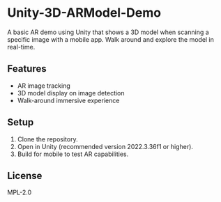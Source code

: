 # Unity-3D-ARModel-Demo

A basic AR demo using Unity that shows a 3D model when scanning a specific image with a mobile app. Walk around and explore the model in real-time.

## Features
- AR image tracking
- 3D model display on image detection
- Walk-around immersive experience

## Setup
1. Clone the repository.
2. Open in Unity (recommended version 2022.3.36f1 or higher).
3. Build for mobile to test AR capabilities.

## License
MPL-2.0
